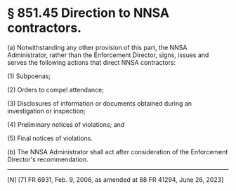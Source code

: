 # § 851.45   Direction to NNSA contractors.

(a) Notwithstanding any other provision of this part, the NNSA Administrator, rather than the Enforcement Director, signs, issues and serves the following actions that direct NNSA contractors:


(1) Subpoenas;


(2) Orders to compel attendance;


(3) Disclosures of information or documents obtained during an investigation or inspection;


(4) Preliminary notices of violations; and


(5) Final notices of violations.


(b) The NNSA Administrator shall act after consideration of the Enforcement Director's recommendation. 



---

[N] [71 FR 6931, Feb. 9, 2006, as amended at 88 FR 41294, June 26, 2023]




